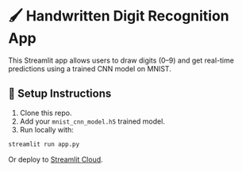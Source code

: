 # 🖌️ Handwritten Digit Recognition App

This Streamlit app allows users to draw digits (0–9) and get real-time predictions using a trained CNN model on MNIST.

## 🔧 Setup Instructions
1. Clone this repo.
2. Add your `mnist_cnn_model.h5` trained model.
3. Run locally with:
```bash
streamlit run app.py
```

Or deploy to [Streamlit Cloud](https://streamlit.io/cloud).
